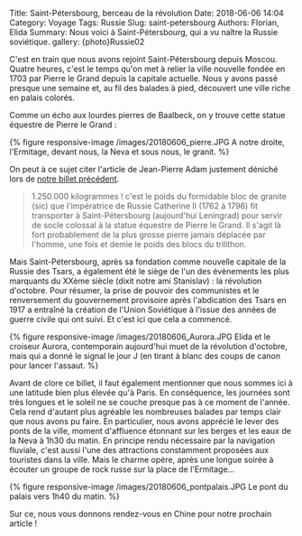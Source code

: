 Title: Saint-Pétersbourg, berceau de la révolution
Date: 2018-06-06 14:04
Category: Voyage
Tags: Russie
Slug: saint-petersbourg
Authors: Florian, Elida
Summary: Nous voici à Saint-Pétersbourg, qui a vu naître la Russie soviétique.
gallery: {photo}Russie02

C'est en train que nous avons rejoint Saint-Pétersbourg depuis Moscou. Quatre heures, c'est le temps qu'on met à relier la ville nouvelle fondée en 1703 par Pierre le Grand depuis la capitale actuelle. Nous y avons passé presque une semaine et, au fil des balades à pied, découvert une ville riche en palais colorés.

Comme un écho aux lourdes pierres de Baalbeck, on y trouve cette statue équestre de Pierre le Grand : 

{% figure responsive-image /images/20180606_pierre.JPG A notre droite, l'Ermitage, devant nous, la Neva et sous nous, le granit. %}

On peut à ce sujet citer l'article de Jean-Pierre Adam justement déniché lors de [notre billet précédent]({filename}20180525_Baalbeck.md). 

> 1.250.000 kilogrammes ! c'est le poids du formidable bloc de granite (sic) que l'impératrice de Russie Catherine II (1762 à 1796) fit transporter à Saint-Pétersbourg (aujourd'hui Leningrad) pour servir de socle colossal à la statue équestre de Pierre le Grand. Il s'agit là fort probablement de la plus grosse pierre jamais déplacée par l'homme, une fois et demie le poids des blocs du trilithon.

Mais Saint-Pétersbourg, après sa fondation comme nouvelle capitale de la Russie des Tsars, a également été le siège de l'un des évènements les plus marquants du XXème siècle (dixit notre ami Stanislav) : la révolution d'octobre. Pour résumer, la prise de pouvoir des communistes et le renversement du gouvernement provisoire après l'abdication des Tsars en 1917 a entraîné la création de l'Union Soviétique à l'issue des années de guerre civile qui ont suivi. Et c'est ici que cela a commencé.

{% figure responsive-image /images/20180606_Aurora.JPG Elida et le croiseur Aurora, contemporain aujourd'hui muet de la révolution d'octobre, mais qui a donné le signal le jour J (en tirant à blanc des coups de canon pour lancer l'assaut. %}

Avant de clore ce billet, il faut également mentionner que nous sommes ici à une latitude bien plus élevée qu'à Paris. En conséquence, les journées sont très longues et le soleil ne se couche presque pas à ce moment de l'année. Cela rend d'autant plus agréable les nombreuses balades par temps clair que nous avons pu faire. En particulier, nous avons apprécié le lever des ponts de la ville, moment d'affluence étonnant sur les berges et les eaux de la Neva à 1h30 du matin. En principe rendu nécessaire par la navigation fluviale, c'est aussi l'une des attractions constamment proposées aux touristes dans la ville. Mais le charme opère, après une longue soirée à écouter un groupe de rock russe sur la place de l'Ermitage...

{% figure responsive-image /images/20180606_pontpalais.JPG Le pont du palais vers 1h40 du matin. %}

Sur ce, nous vous donnons rendez-vous en Chine pour notre prochain article ! 
